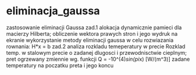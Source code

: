 # eliminacja_gaussa
 zastosowanie eliminacji Gaussa
zad.1
 alokacja dynamicznie pamieci dla macierzy Hilberta; obliczenie wektora prawych stron i jego wydruk na ekranie
 wykorzystanie metody eliminacji gaussa w celu rozwiazania rownania: H*x = b
 zad.2
 analiza rozkladu temeperatury w precie
 Rozklad temp. w stalowym precie o zadanej dlugosci i przewodnisctwie cieplnym;
 pret ogrzewany zmiennie wg. funkcji Q = -10^(4)*sin(pi*x) [W/(m^3)]
 zadane temperatury na poczatku preta i jego koncu
